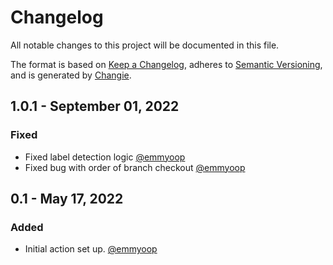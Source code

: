 # Changelog
All notable changes to this project will be documented in this file.

The format is based on [Keep a Changelog](https://keepachangelog.com/en/1.0.0/),
adheres to [Semantic Versioning](https://semver.org/spec/v2.0.0.html),
and is generated by [Changie](https://github.com/miniscruff/changie).

## 1.0.1 - September 01, 2022
### Fixed
* Fixed label detection logic [@emmyoop](https://github.com/emmyoop)
* Fixed bug with order of branch checkout [@emmyoop](https://github.com/emmyoop)

## 0.1 - May 17, 2022
### Added
* Initial action set up. [@emmyoop](https://github.com/emmyoop)